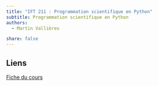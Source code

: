 ```yaml
---
title: "IFT 211 : Programmation scientifique en Python"
subtitle: Programmation scientifique en Python
authors:
  - Martin Vallières

share: false
---
```


## Liens

[Fiche du cours](https://www.usherbrooke.ca/admission/fiches-cours/IFT211/)
